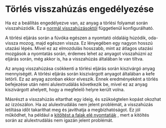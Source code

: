 # Törlés visszahúzás engedélyezése

Ha ez a beállítás engedélyezve van, az anyag a törlési folyamat során visszahúzódik. Ez a [normál visszahúzásoktól](../travel/retraction_enable.md) függetlenül konfigurálható.

A törlési eljárás során a fúvóka egészen a nyomtató oldaláig húzódik, oda-vissza mozog, majd egészen vissza. Ez lényegében egy nagyon hosszú utazási lépés. Mivel ez az elmozdulás hosszabb, mint az átlagos utazási mozgások a nyomtatás során, érdemes lehet az anyagot visszahúzni az eljárás során, még akkor is, ha a visszahúzás általában le van tiltva.

Az anyag visszahúzása csökkenti a törlési eljárás során kiszivárgó anyag mennyiségét. A törlési eljárás során kiszivárgott anyagot általában a kefe letörli. Ez az anyag azonban ekkor elveszik. Ennek eredményeként a törlés befejezése után némi alulextrudálás következik be, mivel ez az anyag kiszivárgott ahelyett, hogy a megfelelő helyre került volna.

Másrészt a visszahúzás eltarthat egy ideig, és szükségtelen kopást okozhat az izzószálon. Ha az alulextrudálás nem jelent problémát, a visszahúzás letiltása időt takaríthat meg és javíthatja a megbízhatóságot. Ez jól működhet, ha például a [kitöltést a falak elé nyomtatják](../infill/infill_before_walls.md) , mert a kitöltés során az alulextrudálás nem igazán jelent problémát.
